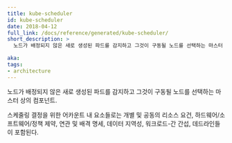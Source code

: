 ```yaml
---
title: kube-scheduler
id: kube-scheduler
date: 2018-04-12
full_link: /docs/reference/generated/kube-scheduler/
short_description: >
  노드가 배정되지 않은 새로 생성된 파드를 감지하고 그것이 구동될 노드를 선택하는 마스터 상의 컴포넌트.

aka: 
tags:
- architecture
---
```

 노드가 배정되지 않은 새로 생성된 파드를 감지하고 그것이 구동될 노드를 선택하는 마스터 상의 컴포넌트.

<!--more--> 

스케줄링 결정을 위한 어카운트 내 요소들로는 개별 및 공동의 리소스 요건, 하드웨어/소프트웨어/정책 제약, 연관 및 배격 명세, 데이터 지역성, 워크로드-간 간섭, 데드라인들이 포함된다.
